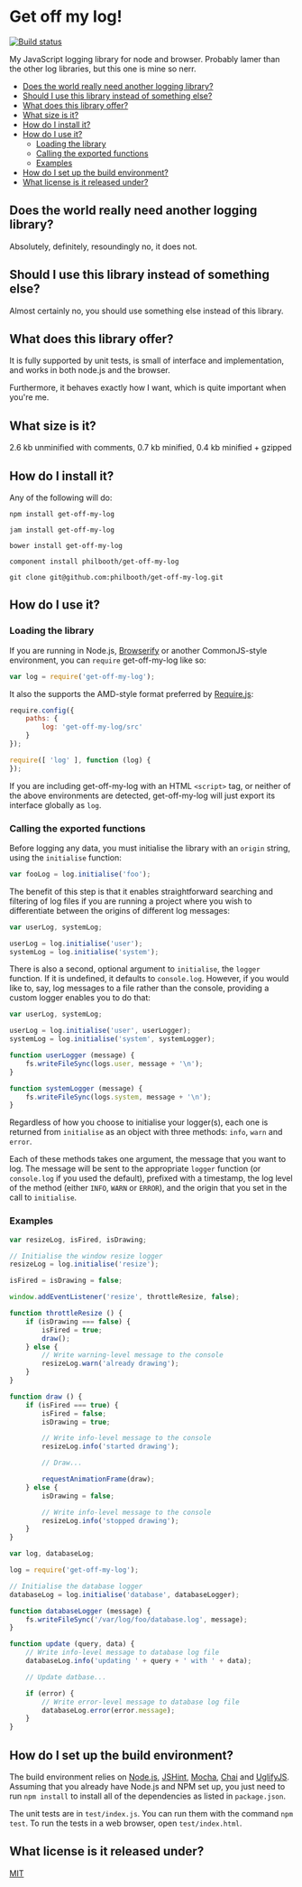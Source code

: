 # Get off my log!

[![Build status][ci-image]][ci-status]

My JavaScript logging library
for node and browser.
Probably lamer
than the other log libraries,
but this one is mine
so nerr.

* [Does the world really need another logging library?](#does-the-world-really-need-another-logging-library)
* [Should I use this library instead of something else?](#should-i-use-this-library-instead-of-something-else)
* [What does this library offer?](#what-does-this-library-offer)
* [What size is it?](#what-size-is-it)
* [How do I install it?](#how-do-i-install-it)
* [How do I use it?](#how-do-i-use-it)
    * [Loading the library](#loading-the-library)
    * [Calling the exported functions](#calling-the-exported-functions)
    * [Examples](#examples)
* [How do I set up the build environment?](#how-do-i-set-up-the-build-environment)
* [What license is it released under?](#what-license-is-it-released-under)

## Does the world really need another logging library?

Absolutely, definitely, resoundingly no,
it does not.

## Should I use this library instead of something else?

Almost certainly no,
you should use something else
instead of this library.

## What does this library offer?

It is fully supported by unit tests,
is small of interface and implementation,
and works in both node.js
and the browser.

Furthermore,
it behaves exactly how I want,
which is quite important
when you're me.

## What size is it?

2.6 kb unminified with comments, 0.7 kb minified, 0.4 kb minified + gzipped

## How do I install it?

Any of the following will do:

```
npm install get-off-my-log

jam install get-off-my-log

bower install get-off-my-log

component install philbooth/get-off-my-log

git clone git@github.com:philbooth/get-off-my-log.git
```

## How do I use it?

### Loading the library

If you are running in
Node.js,
[Browserify]
or another CommonJS-style
environment,
you can `require`
get-off-my-log like so:

```javascript
var log = require('get-off-my-log');
```

It also the supports
the AMD-style format
preferred by [Require.js][require]:

```javascript
require.config({
    paths: {
        log: 'get-off-my-log/src'
    }
});

require([ 'log' ], function (log) {
});
```

If you are
including get-off-my-log
with an HTML `<script>` tag,
or neither of the above environments
are detected,
get-off-my-log will just export its interface globally
as `log`.

### Calling the exported functions

Before logging any data,
you must initialise the library
with an `origin` string,
using the `initialise` function:

```javascript
var fooLog = log.initialise('foo');
```

The benefit of this step
is that it enables
straightforward searching and filtering
of log files
if you are running a project
where you wish to differentiate
between the origins of different log messages:

```javascript
var userLog, systemLog;

userLog = log.initialise('user');
systemLog = log.initialise('system');
```

There is also a second, optional argument to `initialise`,
the `logger` function.
If it is undefined,
it defaults to `console.log`.
However, if you would like to, say,
log messages to a file
rather than the console,
providing a custom logger
enables you to do that:

```javascript
var userLog, systemLog;

userLog = log.initialise('user', userLogger);
systemLog = log.initialise('system', systemLogger);

function userLogger (message) {
    fs.writeFileSync(logs.user, message + '\n');
}

function systemLogger (message) {
    fs.writeFileSync(logs.system, message + '\n');
}
```

Regardless of how
you choose to initialise your logger(s),
each one is returned from `initialise`
as an object with three methods:
`info`, `warn` and `error`.

Each of these methods
takes one argument,
the message that you want to log.
The message will be sent to the appropriate `logger` function
(or `console.log` if you used the default),
prefixed with a timestamp,
the log level of the method
(either `INFO`, `WARN` or `ERROR`),
and the origin
that you set in the call to `initialise`.

### Examples

```javascript
var resizeLog, isFired, isDrawing;

// Initialise the window resize logger
resizeLog = log.initialise('resize');

isFired = isDrawing = false;

window.addEventListener('resize', throttleResize, false);

function throttleResize () {
    if (isDrawing === false) {
        isFired = true;
        draw();
    } else {
        // Write warning-level message to the console
        resizeLog.warn('already drawing');
    }
}

function draw () {
    if (isFired === true) {
        isFired = false;
        isDrawing = true;

        // Write info-level message to the console
        resizeLog.info('started drawing');

        // Draw...

        requestAnimationFrame(draw);
    } else {
        isDrawing = false;

        // Write info-level message to the console
        resizeLog.info('stopped drawing');
    }
}
```

```javascript
var log, databaseLog;

log = require('get-off-my-log');

// Initialise the database logger
databaseLog = log.initialise('database', databaseLogger);

function databaseLogger (message) {
    fs.writeFileSync('/var/log/foo/database.log', message);
}

function update (query, data) {
    // Write info-level message to database log file
    databaseLog.info('updating ' + query + ' with ' + data);

    // Update datbase...

    if (error) {
        // Write error-level message to database log file
        databaseLog.error(error.message);
    }
}
```

## How do I set up the build environment?

The build environment relies on
[Node.js][node],
[JSHint],
[Mocha],
[Chai] and
[UglifyJS].
Assuming that you already have Node.js and NPM set up,
you just need to run `npm install` to
install all of the dependencies as listed in `package.json`.

The unit tests are in `test/index.js`.
You can run them with the command `npm test`.
To run the tests in a web browser,
open `test/index.html`.

## What license is it released under?

[MIT][license]

[ci-image]: https://secure.travis-ci.org/philbooth/get-off-my-log.png?branch=master
[ci-status]: http://travis-ci.org/#!/philbooth/get-off-my-log
[node]: http://nodejs.org/
[browserify]: http://browserify.org/
[require]: http://requirejs.org/
[jshint]: https://github.com/jshint/node-jshint
[mocha]: http://visionmedia.github.com/mocha
[chai]: http://chaijs.com/
[uglifyjs]: https://github.com/mishoo/UglifyJS
[license]: https://github.com/philbooth/get-off-my-log/blob/master/COPYING

